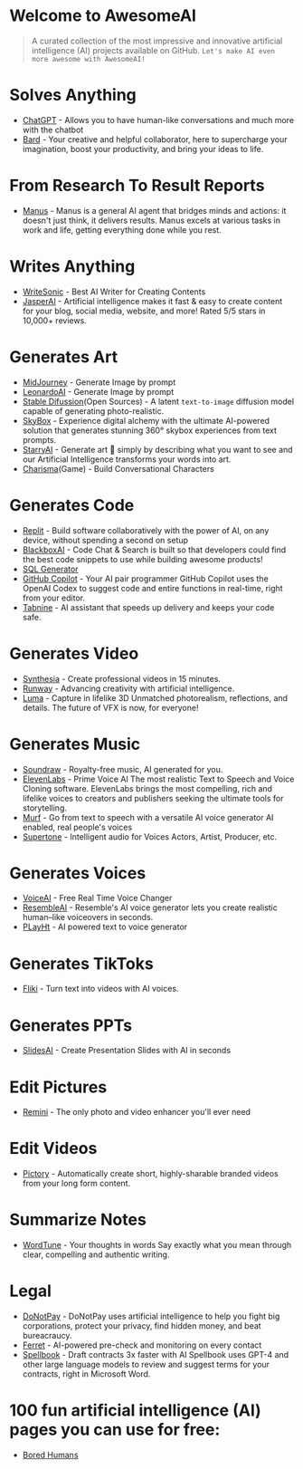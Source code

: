 # Welcome to AwesomeAI
 > A curated collection of the most impressive and innovative artificial intelligence (AI) projects available on GitHub. 
`Let's make AI even more awesome with AwesomeAI!`

# Solves Anything
- [ChatGPT](https://chat.openai.com/) - Allows you to have human-like conversations and much more with the chatbot
- [Bard](https://bard.google.com/) - Your creative and helpful collaborator, here to supercharge your imagination, boost your productivity, and bring your ideas to life.

# From Research To Result Reports
- [Manus](https://manus.im/) - Manus is a general AI agent that bridges minds and actions: it doesn't just think, it delivers results. Manus excels at various tasks in work and life, getting everything done while you rest.

# Writes Anything
- [WriteSonic](https://writesonic.com/) - Best AI Writer for Creating
Contents
- [JasperAI](https://www.jasper.ai/) - Artificial intelligence makes it fast & easy to create content for your blog, social media, website, and more! Rated 5/5 stars in 10,000+ reviews.

# Generates Art
- [MidJourney](https://www.midjourney.com/home) - Generate Image by prompt
- [LeonardoAI](https://leonardo.ai/) - Generate Image by prompt
- [Stable Difussion](https://stablediffusionweb.com/)(Open Sources) - A latent `text-to-image` diffusion model capable of generating photo-realistic.
- [SkyBox](https://www.blockadelabs.com/) - Experience digital alchemy with the ultimate AI-powered solution that generates stunning 360° skybox experiences from text prompts.
- [StarryAI](https://starryai.com/) - Generate art 🎨 simply by describing what you want to see
and our Artificial Intelligence transforms your words into art.
- [Charisma](https://charisma.ai/)(Game) - Build Conversational Characters

# Generates Code
- [Replit](https://replit.com/) - Build software collaboratively with the power of AI, on any device, without spending a second on setup
- [BlackboxAI](https://www.useblackbox.io/) - Code Chat & Search is built so that developers could find the best code snippets to use while building awesome products!
- [SQL Generator](https://aihelperbot.com/)
- [GitHub Copilot](https://github.com/features/copilot) - Your AI pair programmer GitHub Copilot uses the OpenAI Codex to suggest code and entire functions in real-time, right from your editor.
- [Tabnine](https://www.tabnine.com/) - AI assistant that speeds up delivery and keeps your code safe.

# Generates Video
- [Synthesia](https://www.synthesia.io/) - Create professional videos in 15 minutes.
- [Runway](https://runwayml.com/) - Advancing creativity
with artificial intelligence.
- [Luma](https://lumalabs.ai/) - Capture in lifelike 3D Unmatched photorealism, reflections, and details. The future of VFX is now, for everyone!

# Generates Music
- [Soundraw](https://soundraw.io/) - Royalty-free music, AI generated for you.
- [ElevenLabs](https://beta.elevenlabs.io/) - Prime Voice AI
The most realistic Text to Speech and Voice Cloning software. ElevenLabs brings the most compelling, rich and lifelike voices to creators and publishers seeking the ultimate tools for storytelling.
- [Murf](https://murf.ai/) - Go from text to speech with a versatile AI voice generator
AI enabled, real people's voices
- [Supertone](https://supertone.ai/) - Intelligent audio for Voices Actors, Artist, Producer, etc.

# Generates Voices
- [VoiceAI](https://voice.ai/) - Free Real Time Voice Changer
- [ResembleAI](https://www.resemble.ai/) - Resemble's AI voice generator lets you create realistic human–like voiceovers in seconds.
- [PLayHt](https://play.ht/) - AI powered text to voice generator

# Generates TikToks
- [Fliki](https://fliki.ai/) - Turn text into videos with AI voices.

# Generates PPTs
- [SlidesAI](https://www.slidesai.io/) - Create Presentation Slides with AI in seconds

# Edit Pictures
- [Remini](https://remini.ai/) - The only photo and video enhancer you'll ever need

# Edit Videos
- [Pictory](https://pictory.ai/) - Automatically create short, highly-sharable branded videos from your long form content.

# Summarize Notes
- [WordTune](https://www.wordtune.com/) - Your thoughts in words
Say exactly what you mean through clear, compelling and authentic writing.

# Legal
- [DoNotPay](https://donotpay.com/) - DoNotPay uses artificial intelligence to help you fight big corporations, protect your privacy, find hidden money, and beat bureacraucy.
- [Ferret](https://www.ferret.ai/) - AI-powered pre-check and monitoring on every contact
- [Spellbook](https://www.spellbook.legal/) - Draft contracts 3x faster with AI
Spellbook uses GPT-4 and other large language models to review and suggest terms for your contracts, right in Microsoft Word.

# 100 fun artificial intelligence (AI) pages you can use for free:
- [Bored Humans](https://boredhumans.com/)
